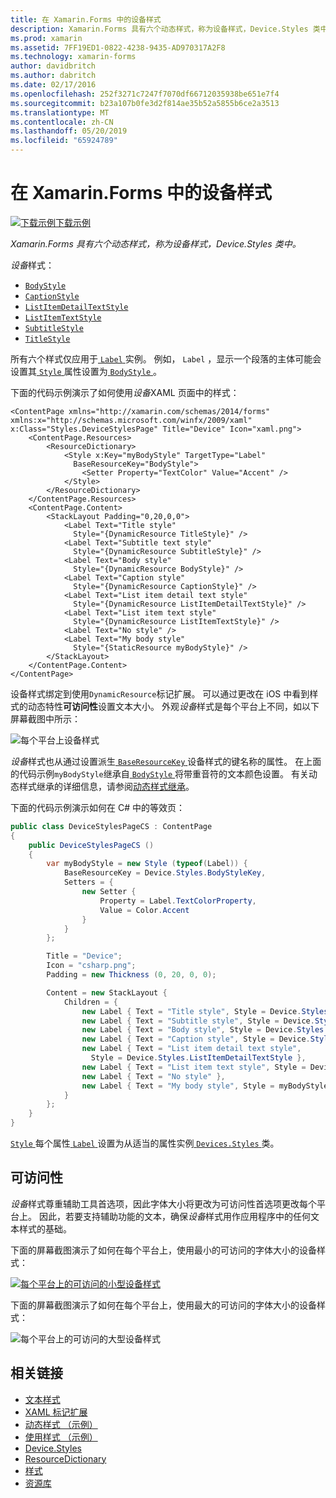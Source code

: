```yaml
---
title: 在 Xamarin.Forms 中的设备样式
description: Xamarin.Forms 具有六个动态样式，称为设备样式，Device.Styles 类中。 本文介绍如何使用 Xamarin.Forms 应用程序中的设备样式。
ms.prod: xamarin
ms.assetid: 7FF19ED1-0822-4238-9435-AD970317A2F8
ms.technology: xamarin-forms
author: davidbritch
ms.author: dabritch
ms.date: 02/17/2016
ms.openlocfilehash: 252f3271c7247f7070df66712035938be651e7f4
ms.sourcegitcommit: b23a107b0fe3d2f814ae35b52a5855b6ce2a3513
ms.translationtype: MT
ms.contentlocale: zh-CN
ms.lasthandoff: 05/20/2019
ms.locfileid: "65924789"
---
```

# <a name="device-styles-in-xamarinforms"></a>在 Xamarin.Forms 中的设备样式

[![下载示例](~/media/shared/download.png)下载示例](https://developer.xamarin.com/samples/xamarin-forms/UserInterface/Styles/DynamicStyles/)

_Xamarin.Forms 具有六个动态样式，称为设备样式，Device.Styles 类中。_

*设备*样式：

- [`BodyStyle`](xref:Xamarin.Forms.Device.Styles.BodyStyle)
- [`CaptionStyle`](xref:Xamarin.Forms.Device.Styles.CaptionStyle)
- [`ListItemDetailTextStyle`](xref:Xamarin.Forms.Device.Styles.ListItemDetailTextStyle)
- [`ListItemTextStyle`](xref:Xamarin.Forms.Device.Styles.ListItemTextStyle)
- [`SubtitleStyle`](xref:Xamarin.Forms.Device.Styles.SubtitleStyle)
- [`TitleStyle`](xref:Xamarin.Forms.Device.Styles.TitleStyle)

所有六个样式仅应用于[ `Label` ](xref:Xamarin.Forms.Label)实例。 例如， `Label` ，显示一个段落的主体可能会设置其[ `Style` ](xref:Xamarin.Forms.NavigableElement.Style)属性设置为[ `BodyStyle` ](xref:Xamarin.Forms.Device.Styles.BodyStyle)。

下面的代码示例演示了如何使用*设备*XAML 页面中的样式：

```xaml
<ContentPage xmlns="http://xamarin.com/schemas/2014/forms" xmlns:x="http://schemas.microsoft.com/winfx/2009/xaml" x:Class="Styles.DeviceStylesPage" Title="Device" Icon="xaml.png">
    <ContentPage.Resources>
        <ResourceDictionary>
            <Style x:Key="myBodyStyle" TargetType="Label"
              BaseResourceKey="BodyStyle">
                <Setter Property="TextColor" Value="Accent" />
            </Style>
        </ResourceDictionary>
    </ContentPage.Resources>
    <ContentPage.Content>
        <StackLayout Padding="0,20,0,0">
            <Label Text="Title style"
              Style="{DynamicResource TitleStyle}" />
            <Label Text="Subtitle text style"
              Style="{DynamicResource SubtitleStyle}" />
            <Label Text="Body style"
              Style="{DynamicResource BodyStyle}" />
            <Label Text="Caption style"
              Style="{DynamicResource CaptionStyle}" />
            <Label Text="List item detail text style"
              Style="{DynamicResource ListItemDetailTextStyle}" />
            <Label Text="List item text style"
              Style="{DynamicResource ListItemTextStyle}" />
            <Label Text="No style" />
            <Label Text="My body style"
              Style="{StaticResource myBodyStyle}" />
        </StackLayout>
    </ContentPage.Content>
</ContentPage>
```

设备样式绑定到使用`DynamicResource`标记扩展。 可以通过更改在 iOS 中看到样式的动态特性**可访问性**设置文本大小。 外观*设备*样式是每个平台上不同，如以下屏幕截图中所示：

![](device-images/device-styles.png "每个平台上设备样式")

*设备*样式也从通过设置派生[ `BaseResourceKey` ](xref:Xamarin.Forms.Style.BaseResourceKey)设备样式的键名称的属性。 在上面的代码示例`myBodyStyle`继承自[ `BodyStyle` ](xref:Xamarin.Forms.Device.Styles.BodyStyle)将带重音符的文本颜色设置。 有关动态样式继承的详细信息，请参阅[动态样式继承](~/xamarin-forms/user-interface/styles/xaml/dynamic.md#dynamic-style-inheritance)。

下面的代码示例演示如何在 C# 中的等效页：

```csharp
public class DeviceStylesPageCS : ContentPage
{
    public DeviceStylesPageCS ()
    {
        var myBodyStyle = new Style (typeof(Label)) {
            BaseResourceKey = Device.Styles.BodyStyleKey,
            Setters = {
                new Setter {
                    Property = Label.TextColorProperty,
                    Value = Color.Accent
                }
            }
        };

        Title = "Device";
        Icon = "csharp.png";
        Padding = new Thickness (0, 20, 0, 0);

        Content = new StackLayout {
            Children = {
                new Label { Text = "Title style", Style = Device.Styles.TitleStyle },
                new Label { Text = "Subtitle style", Style = Device.Styles.SubtitleStyle },
                new Label { Text = "Body style", Style = Device.Styles.BodyStyle },
                new Label { Text = "Caption style", Style = Device.Styles.CaptionStyle },
                new Label { Text = "List item detail text style",
                  Style = Device.Styles.ListItemDetailTextStyle },
                new Label { Text = "List item text style", Style = Device.Styles.ListItemTextStyle },
                new Label { Text = "No style" },
                new Label { Text = "My body style", Style = myBodyStyle }
            }
        };
    }
}
```

[ `Style` ](xref:Xamarin.Forms.NavigableElement.Style)每个属性[ `Label` ](xref:Xamarin.Forms.Label)设置为从适当的属性实例[ `Devices.Styles` ](xref:Xamarin.Forms.Device.Styles)类。

## <a name="accessibility"></a>可访问性

*设备*样式尊重辅助工具首选项，因此字体大小将更改为可访问性首选项更改每个平台上。 因此，若要支持辅助功能的文本，确保*设备*样式用作应用程序中的任何文本样式的基础。

下面的屏幕截图演示了如何在每个平台上，使用最小的可访问的字体大小的设备样式：

[![](device-images/minimum-size.png "每个平台上的可访问的小型设备样式")](device-images/minimum-size-large.png#lightbox "每个平台上的可访问的小型设备样式")

下面的屏幕截图演示了如何在每个平台上，使用最大的可访问的字体大小的设备样式：

![](device-images/maximum-size.png "每个平台上的可访问的大型设备样式")

## <a name="related-links"></a>相关链接

- [文本样式](~/xamarin-forms/user-interface/text/styles.md)
- [XAML 标记扩展](~/xamarin-forms/xaml/xaml-basics/xaml-markup-extensions.md)
- [动态样式 （示例）](https://developer.xamarin.com/samples/xamarin-forms/UserInterface/Styles/DynamicStyles/)
- [使用样式 （示例）](https://developer.xamarin.com/samples/xamarin-forms/WorkingWithStyles/)
- [Device.Styles](xref:Xamarin.Forms.Device.Styles)
- [ResourceDictionary](xref:Xamarin.Forms.ResourceDictionary)
- [样式](xref:Xamarin.Forms.Style)
- [资源库](xref:Xamarin.Forms.Setter)
